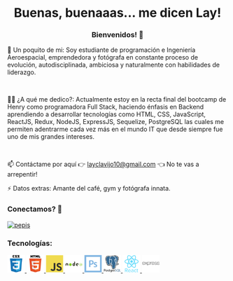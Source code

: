 <h1 align="center">Buenas, buenaaas... me dicen Lay!</h1>
<h3 align="center">Bienvenidos! 🚀</h3>

<p>
🔭 Un poquito de mi: Soy estudiante de programación e Ingeniería Aeroespacial, emprendedora y fotógrafa en constante proceso de evolución, autodisciplinada, ambiciosa y naturalmente con habilidades de liderazgo.
</p> <br>


<p> 👩‍💻 ¿A qué me dedico?: Actualmente estoy en la recta final del bootcamp de Henry como programadora Full Stack, haciendo énfasis en Backend aprendiendo a desarrollar tecnologías como HTML, CSS, JavaScript, ReactJS, Redux, NodeJS, ExpressJS, Sequelize, PostgreSQL las cuales me permiten adentrarme cada vez más en el mundo IT que desde siempre fue uno de mis grandes intereses.
</p> <br>

📫 Contáctame por aquí 👉 layclavijo10@gmail.com 👈 No te vas a arrepentir! <br>

<p>⚡ Datos extras: Amante del café, gym y fotógrafa innata. </p>

<h3 align="left">Conectamos? 💫</h3>
<p align="left">
<a href="https://linkedin.com/in/pepis" target="blank"><img align="center" src="https://raw.githubusercontent.com/rahuldkjain/github-profile-readme-generator/master/src/images/icons/Social/linked-in-alt.svg" alt="pepis" height="30" width="40" /></a>
</p>

<h3 align="left">Tecnologías:</h3>
<p align="left"> <a href="https://www.w3schools.com/css/" target="_blank" rel="noreferrer"> <img src="https://raw.githubusercontent.com/devicons/devicon/master/icons/css3/css3-original-wordmark.svg" alt="css3" width="40" height="40"/> </a> <a href="https://www.w3.org/html/" target="_blank" rel="noreferrer"> <img src="https://raw.githubusercontent.com/devicons/devicon/master/icons/html5/html5-original-wordmark.svg" alt="html5" width="40" height="40"/> </a> <a href="https://developer.mozilla.org/en-US/docs/Web/JavaScript" target="_blank" rel="noreferrer"> <img src="https://raw.githubusercontent.com/devicons/devicon/master/icons/javascript/javascript-original.svg" alt="javascript" width="40" height="40"/> </a> <a href="https://nodejs.org" target="_blank" rel="noreferrer"> <img src="https://raw.githubusercontent.com/devicons/devicon/master/icons/nodejs/nodejs-original-wordmark.svg" alt="nodejs" width="40" height="40"/> </a> <a href="https://www.photoshop.com/en" target="_blank" rel="noreferrer"> <img src="https://raw.githubusercontent.com/devicons/devicon/master/icons/photoshop/photoshop-line.svg" alt="photoshop" width="40" height="40"/> </a> <a href="https://www.postgresql.org" target="_blank" rel="noreferrer"> <img src="https://raw.githubusercontent.com/devicons/devicon/master/icons/postgresql/postgresql-original-wordmark.svg" alt="postgresql" width="40" height="40"/> </a> <a href="https://reactjs.org/" target="_blank" rel="noreferrer"> <img src="https://raw.githubusercontent.com/devicons/devicon/master/icons/react/react-original-wordmark.svg" alt="react" width="40" height="40"/> </a> <a href="https://expressjs.com" target="_blank" rel="noreferrer"> <img src="https://raw.githubusercontent.com/devicons/devicon/master/icons/express/express-original-wordmark.svg" alt="express" width="40" height="40"/> </a> </p>
  
